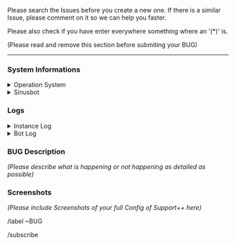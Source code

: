 Please search the Issues before you create a new one.
If there is a similar Issue, please comment on it so we can help you faster.

Please also check if you have enter everywhere something where an '(*)' is.

(Please read and remove this section before submiting your BUG)

------------------------------------------------

### System Informations
<details>
<summary>Operation System</summary>
<pre>
    (Please enter the output of `lsb_release -a` here)
    
    (If you have rent your by a hoster please name them here)
</pre>
</details>
<details>
<summary>Sinusbot</summary>
<pre>
    (Please enter your Sinusbot Version here)
    (Please enter your Support++ Version here aswell)
</pre>
</details>

### Logs
<details>
<summary>Instance Log</summary>
<pre>
    (Please include your full Instance Log here)
</pre>
</details>

<details>
<summary>Bot Log</summary>
<pre>
    (Please include your full Bot Log here)
</pre>
</details>

### BUG Description
*(Please describe what is happening or not happening as detailed as possible)*

### Screenshots
*(Please include Screenshots of your full Config of Support++ here)*

/label ~BUG

/subscribe